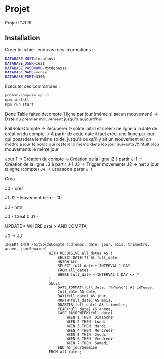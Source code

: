 # Projet

Projet IG2I BI

## Installation

Créer le fichier .env avec ces informations :
```sh
DATABASE_HOST=localhost
DATABASE_USER=IG2I
DATABASE_PASSWORD=motdepasse
DATABASE_NAME=money
DATABASE_PORT=3306
```

Executer ces commandes :
```sh
podman-compose up -d
npm install
npm run start
```

Done Table faitsoldecompte
1 ligne par jour (même si aucun mouvement)
-> Date du premier mouvement jusqu'à aujourd'hui

FaitSoldeCompte
-> Récupérer le solde initial et créer une ligne à la date de création du compte
-> A partir de cette date il faut créer une ligne par jour qui possedera le même solde, jusqu'à ce qu'il y ait un mouvement où on mettre à jour le solde qui restera le même dans les jour suivants 
/!\ Multiples mouvements le même jour


Jour 1 -> Création du compte
-> Création de la ligne j2 à partir J-1
-> Création de la ligne J3 à partir J-1
J3 -> Trigger movements
J3 -> met à jour la ligne (compte)
J4 -> Creation à partir J-1

Crea


J0 - crea

J1 
J2 - Movement bière - 10



JJ - mtn








J0 - Creat 0
J1 - 


UPDATE * WHERE date > AND COMPTA 



J0 -> JJ

```
INSERT INTO FaitSoldeCompte (idTemps, date, jour, mois, trimestre, annee, jourSemaine)
                    WITH RECURSIVE all_dates AS (
                        SELECT DATE(?) AS full_date
                        UNION ALL
                        SELECT full_date + INTERVAL 1 DAY
                        FROM all_dates
                        WHERE full_date + INTERVAL 1 DAY <= ?
                    )
                    SELECT
                        DATE_FORMAT(full_date, '%Y%m%d') AS idTemps,
                        full_date AS date,
                        DAY(full_date) AS jour,
                        MONTH(full_date) AS mois,
                        QUARTER(full_date) AS trimestre,
                        YEAR(full_date) AS annee,
                        CASE DAYOFWEEK(full_date)
                            WHEN 1 THEN 'Dimanche'
                            WHEN 2 THEN 'Lundi'
                            WHEN 3 THEN 'Mardi'
                            WHEN 4 THEN 'Mercredi'
                            WHEN 5 THEN 'Jeudi'
                            WHEN 6 THEN 'Vendredi'
                            WHEN 7 THEN 'Samedi'
                        END AS jourSemaine
                    FROM all_dates;
```